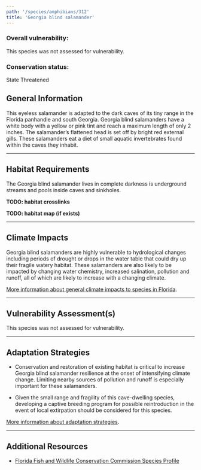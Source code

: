 ```yaml
---
path: '/species/amphibians/312'
title: 'Georgia blind salamander'
---
```


<content-header icon="salamanders" title="Georgia blind salamander" subtitle="Haideotriton wallacei"></content-header>

<div id="TopSection">



<div>

### Overall vulnerability:

This species was not assessed for vulnerability.

### Conservation status:

State Threatened

</div>
</div>

## General Information

This eyeless salamander is adapted to the dark caves of its tiny range in the Florida panhandle and south Georgia.  Georgia blind salamanders have a white body with a yellow or pink tint and reach a maximum length of only 2 inches.  The salamander’s flattened head is set off by bright red external gills.  These salamanders eat a diet of small aquatic invertebrates found within the caves they inhabit.

<hr />

## Habitat Requirements



The Georgia blind salamander lives in complete darkness is underground streams and pools inside caves and sinkholes.

**TODO: habitat crosslinks**

**TODO: habitat map (if exists)**

<hr />

## Climate Impacts

Georgia blind salamanders are highly vulnerable to hydrological changes including periods of drought or drops in the water table that could dry up their fragile watery habitat.  These salamanders are also likely to be impacted by changing water chemistry, increased salination, pollution and runoff, all of which are likely to increase with a changing climate.

[More information about general climate impacts to species in Florida](/impacts/species).



<hr />

## Vulnerability Assessment(s)

This species was not assessed for vulnerability.

<hr />

## Adaptation Strategies

- Conservation and restoration of existing habitat is critical to increase Georgia blind salamander resilience at the onset of intensifying climate change.  Limiting nearby sources of pollution and runoff is especially important for these salamanders.

- Given the small range and fragility of this cave-dwelling species, developing a captive breeding program for possible reintroduction in the event of local extirpation should be considered for this species.

[More information about adaptation strategies](/strategies).

<hr />


## Additional Resources

- [Florida Fish and Wildlife Conservation Commission Species Profile](https://myfwc.com/wildlifehabitats/profiles/amphibians/georgia-blind-salamander/)
